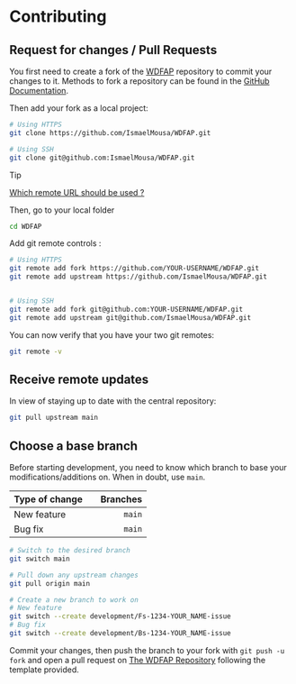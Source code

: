 # Contributing

## Request for changes / Pull Requests

You first need to create a fork of the [WDFAP](https://github.com/IsmaelMousa/WDFAP) repository to commit your changes
to it. Methods to fork a repository can be found in
the [GitHub Documentation](https://docs.github.com/en/get-started/quickstart/fork-a-repo).

Then add your fork as a local project:

```sh
# Using HTTPS
git clone https://github.com/IsmaelMousa/WDFAP.git

# Using SSH
git clone git@github.com:IsmaelMousa/WDFAP.git
```

> [!TIP]
>
>[Which remote URL should be used ?](https://docs.github.com/en/get-started/getting-started-with-git/about-remote-repositories)

Then, go to your local folder

```sh
cd WDFAP
```

Add git remote controls :

```sh
# Using HTTPS
git remote add fork https://github.com/YOUR-USERNAME/WDFAP.git
git remote add upstream https://github.com/IsmaelMousa/WDFAP.git


# Using SSH
git remote add fork git@github.com:YOUR-USERNAME/WDFAP.git
git remote add upstream git@github.com/IsmaelMousa/WDFAP.git
```

You can now verify that you have your two git remotes:

```sh
git remote -v
```

## Receive remote updates

In view of staying up to date with the central repository:

```sh
git pull upstream main
```

## Choose a base branch

Before starting development, you need to know which branch to base your modifications/additions on. When in doubt,
use `main`.

| Type of change |           | Branches |
|:---------------|:---------:|---------:|
| New feature    |           |   `main` |
| Bug fix        |           |   `main` |

```sh
# Switch to the desired branch
git switch main

# Pull down any upstream changes
git pull origin main

# Create a new branch to work on
# New feature
git switch --create development/Fs-1234-YOUR_NAME-issue
# Bug fix
git switch --create development/Bs-1234-YOUR_NAME-issue
```

Commit your changes, then push the branch to your fork with `git push -u fork` and open a pull request
on [The WDFAP Repository](https://github.com/IsmaelMousa/WDFAP) following the template
provided.